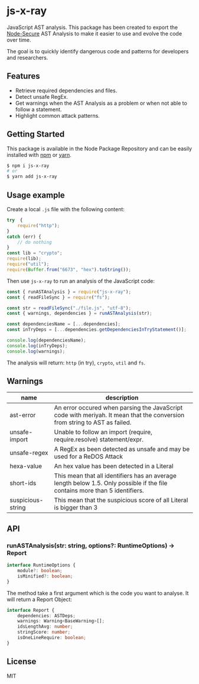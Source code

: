 # js-x-ray
JavaScript AST analysis. This package has been created to export the [Node-Secure](https://github.com/ES-Community/nsecure) AST Analysis to make it easier to use and evolve the code over time.

The goal is to quickly identify dangerous code and patterns for developers and researchers.

## Features
- Retrieve required dependencies and files.
- Detect unsafe RegEx.
- Get warnings when the AST Analysis as a problem or when not able to follow a statement.
- Highlight common attack patterns.

## Getting Started

This package is available in the Node Package Repository and can be easily installed with [npm](https://docs.npmjs.com/getting-started/what-is-npm) or [yarn](https://yarnpkg.com).

```bash
$ npm i js-x-ray
# or
$ yarn add js-x-ray
```

## Usage example
Create a local `.js` file with the following content:
```js
try  {
    require("http");
}
catch (err) {
    // do nothing
}
const lib = "crypto";
require(lib);
require("util");
require(Buffer.from("6673", "hex").toString());
```

Then use `js-x-ray` to run an analysis of the JavaScript code:
```js
const { runASTAnalysis } = require("js-x-ray");
const { readFileSync } = require("fs");

const str = readFileSync("./file.js", "utf-8");
const { warnings, dependencies } = runASTAnalysis(str);

const dependenciesName = [...dependencies];
const inTryDeps = [...dependencies.getDependenciesInTryStatement()];

console.log(dependenciesName);
console.log(inTryDeps);
console.log(warnings);
```

The analysis will return: `http` (in try), `crypto`, `util` and `fs`.

## Warnings

| name | description |
| --- | --- |
| ast-error | An error occured when parsing the JavaScript code with meriyah. It mean that the conversion from string to AST as failed. |
| unsafe-import | Unable to follow an import (require, require.resolve) statement/expr. |
| unsafe-regex | A RegEx as been detected as unsafe and may be used for a ReDOS Attack |
| hexa-value | An hex value has been detected in a Literal |
| short-ids | This mean that all identifiers has an average length below 1.5. Only possible if the file contains more than 5 identifiers. |
| suspicious-string | This mean that the suspicious score of all Literal is bigger than 3 |

## API

### runASTAnalysis(str: string, options?: RuntimeOptions) -> Report

```ts
interface RuntimeOptions {
    module?: boolean;
    isMinified?: boolean;
}
```

The method take a first argument which is the code you want to analyse. It will return a Report Object:

```ts
interface Report {
    dependencies: ASTDeps;
    warnings: Warning<BaseWarning>[];
    idsLengthAvg: number;
    stringScore: number;
    isOneLineRequire: boolean;
}
```

## License
MIT
